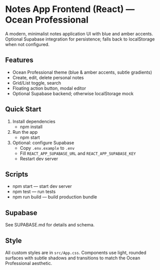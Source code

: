 # Notes App Frontend (React) — Ocean Professional

A modern, minimalist notes application UI with blue and amber accents. Optional Supabase integration for persistence; falls back to localStorage when not configured.

## Features

- Ocean Professional theme (blue & amber accents, subtle gradients)
- Create, edit, delete personal notes
- Grid/List toggle, search
- Floating action button, modal editor
- Optional Supabase backend; otherwise localStorage mock

## Quick Start

1. Install dependencies
   - npm install
2. Run the app
   - npm start
3. Optional: configure Supabase
   - Copy `.env.example` to `.env`
   - Fill `REACT_APP_SUPABASE_URL` and `REACT_APP_SUPABASE_KEY`
   - Restart dev server

## Scripts

- npm start — start dev server
- npm test — run tests
- npm run build — build production bundle

## Supabase

See SUPABASE.md for details and schema.

## Style

All custom styles are in `src/App.css`. Components use light, rounded surfaces with subtle shadows and transitions to match the Ocean Professional aesthetic.
